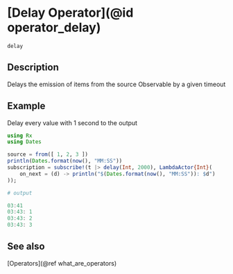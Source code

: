 # [Delay Operator](@id operator_delay)

```@docs
delay
```

## Description

Delays the emission of items from the source Observable by a given timeout

## Example

Delay every value with 1 second to the output

```julia
using Rx
using Dates

source = from([ 1, 2, 3 ])
println(Dates.format(now(), "MM:SS"))
subscription = subscribe!(t |> delay(Int, 2000), LambdaActor{Int}(
    on_next = (d) -> println("$(Dates.format(now(), "MM:SS")): $d")
));

# output

03:41
03:43: 1
03:43: 2
03:43: 3

```

## See also

[Operators](@ref what_are_operators)
